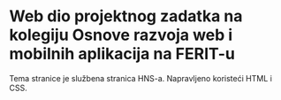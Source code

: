 # Web dio projektnog zadatka na kolegiju Osnove razvoja web i mobilnih aplikacija na FERIT-u

Tema stranice je službena stranica HNS-a. Napravljeno koristeći HTML i CSS.
